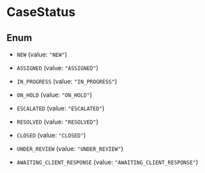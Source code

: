 

# CaseStatus

## Enum


* `NEW` (value: `"NEW"`)

* `ASSIGNED` (value: `"ASSIGNED"`)

* `IN_PROGRESS` (value: `"IN_PROGRESS"`)

* `ON_HOLD` (value: `"ON_HOLD"`)

* `ESCALATED` (value: `"ESCALATED"`)

* `RESOLVED` (value: `"RESOLVED"`)

* `CLOSED` (value: `"CLOSED"`)

* `UNDER_REVIEW` (value: `"UNDER_REVIEW"`)

* `AWAITING_CLIENT_RESPONSE` (value: `"AWAITING_CLIENT_RESPONSE"`)



